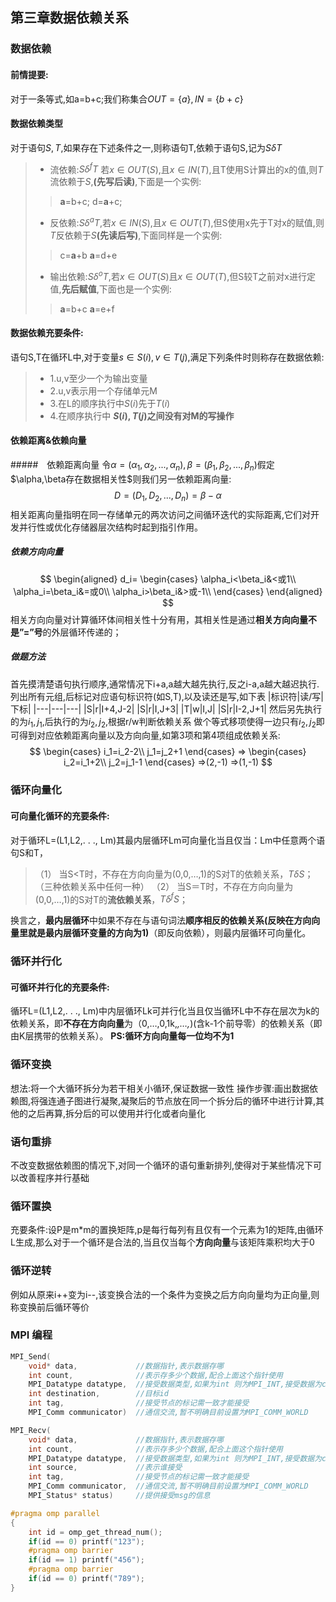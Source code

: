 ## 第三章数据依赖关系

### 数据依赖
#### 前情提要:
对于一条等式,如a=b+c;我们称集合$OUT=\{a\},IN=\{b+c\}$

#### 数据依赖类型
对于语句$S,T$,如果存在下述条件之一,则称语句T,依赖于语句S,记为$S\delta T$
>+ 流依赖:$S\delta^f T$ 若$x\in OUT(S)$,且$x\in IN(T)$,且T使用S计算出的x的值,则$T$流依赖于$S$,**(先写后读)**,下面是一个实例:
>>**a**=b+c;
>>d=**a**+c;
>+ 反依赖:$S\delta^a T$,若$x\in IN(S)$,且$x\in OUT(T)$,但S使用x先于T对x的赋值,则$T$反依赖于$S$**(先读后写)**,下面同样是一个实例:
>>c=**a**+b
>>**a**=d+e
>+ 输出依赖:$S\delta^o T$,若$x\in OUT(S)$且$x\in OUT(T)$,但S较T之前对x进行定值,**先后赋值**,下面也是一个实例:
>>**a**=b+c
>>**a**=e+f

#### 数据依赖充要条件:
语句S,T在循环L中,对于变量$s\in S(i),v\in T(j)$,满足下列条件时则称存在数据依赖:
>+ 1.u,v至少一个为输出变量
>+ 2.u,v表示用一个存储单元M
>+ 3.在L的顺序执行中$S(i)$先于$T(i)$
>+ 4.在顺序执行中 **$S(i),T(j)$之间没有对M的写操作**

#### 依赖距离&依赖向量
#####　依赖距离向量
令$\alpha=(\alpha_1,\alpha_2,...,\alpha_n),\beta=(\beta_1,\beta_2,...,\beta_n)$假定$\alpha,\beta存在数据相关性$则我们另一依赖距离向量:
$$D=(D_1,D_2,...,D_n)=\beta-\alpha$$
相关距离向量指明在同一存储单元的两次访问之间循环迭代的实际距离,它们对开发并行性或优化存储器层次结构时起到指引作用。

##### 依赖方向向量
$$
\begin{aligned}
d_i=
\begin{cases}
\alpha_i<\beta_i&<或1\\
\alpha_i=\beta_i&=或0\\
\alpha_i>\beta_i&>或-1\\
\end{cases}
\end{aligned}
$$
相关方向向量对计算循环体间相关性十分有用，其相关性是通过**相关方向向量不是”=”号**的外层循环传递的；

##### 做题方法
首先摸清楚语句执行顺序,通常情况下i+a,a越大越先执行,反之i-a,a越大越迟执行.
列出所有元组,后标记对应语句标识符(如S,T),以及读还是写,如下表
|标识符|读/写|下标|
|---|---|---|
|S|r|I+4,J-2|
|S|r|I,J+3|
|T|w|I,J|
|S|r|I-2,J+1|
然后另先执行的为$i_1,j_1$,后执行的为$i_2,j_2$,根据r/w判断依赖关系
做个等式移项使得一边只有$i_2,j_2$即可得到对应依赖距离向量以及方向向量,如第3项和第4项组成依赖关系:
$$
\begin{cases}
i_1=i_2-2\\
j_1=j_2+1
\end{cases}
=>
\begin{cases}
i_2=i_1+2\\
j_2=j_1-1
\end{cases}
=>(2,-1)
=>(1,-1)
$$
### 循环向量化
#### 可向量化循环的充要条件:
对于循环L=(L1,L2,. . ., Lm)其最内层循环Lm可向量化当且仅当：Lm中任意两个语句S和T，
>（1） 当S<T时，不存在方向向量为(0,0,…,1)的S对T的依赖关系，$T\delta S$；（三种依赖关系中任何一种）
>（2） 当S＝T时，不存在方向向量为(0,0,…,1)的S对T的**流依赖关系**，$T \delta^f S$；

换言之，**最内层循环**中如果不存在与语句词法**顺序相反的依赖关系(反映在方向向量里就是最内层循环变量的方向为1)**（即反向依赖），则最内层循环可向量化。


### 循环并行化
#### 可循环并行化的充要条件:
循环L=(L1,L2,. . ., Lm)中内层循环Lk可并行化当且仅当循环L中不存在层次为k的依赖关系，即**不存在方向向量**为（0,…,0,1k,*,…,*)(含k-1个前导零）的依赖关系（即由K层携带的依赖关系）。
**PS:循环方向向量每一位均不为1**

### 循环变换
想法:将一个大循环拆分为若干相关小循环,保证数据一致性
操作步骤:画出数据依赖图,将强连通子图进行凝聚,凝聚后的节点放在同一个拆分后的循环中进行计算,其他的之后再算,拆分后的可以使用并行化或者向量化

### 语句重排
不改变数据依赖图的情况下,对同一个循环的语句重新排列,使得对于某些情况下可以改善程序并行基础

### 循环置换 
充要条件:设P是m*m的置换矩阵,p是每行每列有且仅有一个元素为1的矩阵,由循环L生成,那么对于一个循环是合法的,当且仅当每个**方向向量**与该矩阵乘积均大于0

### 循环逆转
例如从原来i++变为i--,该变换合法的一个条件为变换之后方向向量均为正向量,则称变换前后循环等价

### MPI 编程
```c++
MPI_Send(
    void* data,             //数据指针,表示数据存哪
    int count,              //表示存多少个数据,配合上面这个指针使用
    MPI_Datatype datatype,  //接受数据类型,如果为int 则为MPI_INT,接受数据为char 则为MPI_CHAR
    int destination,        //目标id
    int tag,                //接受节点的标记需一致才能接受
    MPI_Comm communicator)  //通信交流,暂不明确目前设置为MPI_COMM_WORLD

MPI_Recv(
    void* data,             //数据指针,表示数据存哪
    int count,              //表示存多少个数据,配合上面这个指针使用
    MPI_Datatype datatype,  //接受数据类型,如果为int 则为MPI_INT,接受数据为char 则为MPI_CHAR
    int source,             //表示谁接受
    int tag,                //接受节点的标记需一致才能接受
    MPI_Comm communicator,  //通信交流,暂不明确目前设置为MPI_COMM_WORLD
    MPI_Status* status)     //提供接受msg的信息
``` 

```c++
#pragma omp parallel
{
    int id = omp_get_thread_num();
    if(id == 0) printf("123");
    #pragma omp barrier
    if(id == 1) printf("456");
    #pragma omp barrier
    if(id == 0) printf("789");
}
```